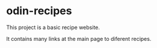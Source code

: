 # odin-recipes

This project is a basic recipe website.

It contains many links at the main page to diferent recipes.

